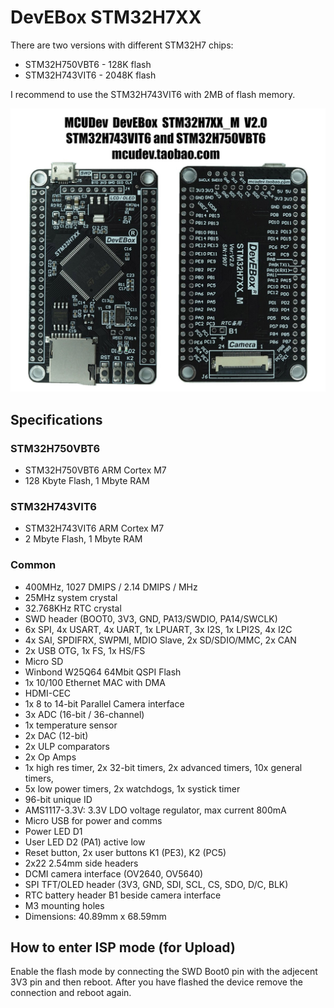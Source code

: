 # DevEBox STM32H7XX

There are two versions with different STM32H7 chips:

- STM32H750VBT6 - 128K flash
- STM32H743VIT6 - 2048K flash

I recommend to use the STM32H743VIT6 with 2MB of flash memory. 

![board](STM32H7XX_M.jpg)

## Specifications

### STM32H750VBT6 

- STM32H750VBT6 ARM Cortex M7
- 128 Kbyte Flash, 1 Mbyte RAM

### STM32H743VIT6 

- STM32H743VIT6 ARM Cortex M7
- 2 Mbyte Flash, 1 Mbyte RAM

### Common 

- 400MHz, 1027 DMIPS / 2.14 DMIPS / MHz
- 25MHz system crystal
- 32.768KHz RTC crystal
- SWD header (BOOT0, 3V3, GND, PA13/SWDIO, PA14/SWCLK)
- 6x SPI, 4x USART, 4x UART, 1x LPUART, 3x I2S, 1x LPI2S, 4x I2C
- 4x SAI, SPDIFRX, SWPMI, MDIO Slave, 2x SD/SDIO/MMC, 2x CAN
- 2x USB OTG, 1x FS, 1x HS/FS
- Micro SD
- Winbond W25Q64 64Mbit QSPI Flash
- 1x 10/100 Ethernet MAC with DMA
- HDMI-CEC
- 1x 8 to 14-bit Parallel Camera interface
- 3x ADC (16-bit / 36-channel)
- 1x temperature sensor
- 2x DAC (12-bit)
- 2x ULP comparators
- 2x Op Amps
- 1x high res timer, 2x 32-bit timers, 2x advanced timers, 10x general timers,
- 5x low power timers, 2x watchdogs, 1x systick timer
- 96-bit unique ID
- AMS1117-3.3V: 3.3V LDO voltage regulator, max current 800mA
- Micro USB for power and comms
- Power LED D1
- User LED D2 (PA1) active low
- Reset button, 2x user buttons K1 (PE3), K2 (PC5)
- 2x22 2.54mm side headers
- DCMI camera interface (OV2640, OV5640)
- SPI TFT/OLED header (3V3, GND, SDI, SCL, CS, SDO, D/C, BLK)
- RTC battery header B1 beside camera interface
- M3 mounting holes
- Dimensions: 40.89mm x 68.59mm

## How to enter ISP mode (for Upload)

Enable the flash mode by connecting the SWD Boot0 pin with the adjecent 3V3 pin and then reboot. After you have flashed the device remove the connection and reboot again.


